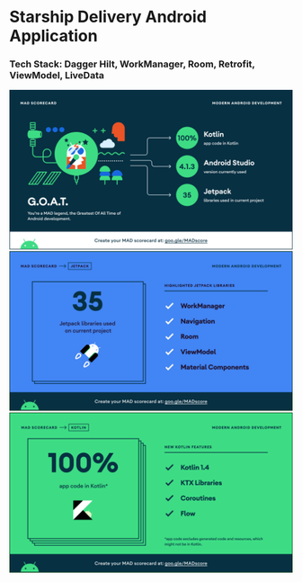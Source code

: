 [![<ozgursakizli>](https://circleci.com/gh/ozgursakizli/4b14b0574e51c8fe0f3432fbc0091acb.svg?style=svg)](https://github.com/ozgursakizli/4b14b0574e51c8fe0f3432fbc0091acb)

# Starship Delivery Android Application

### Tech Stack: Dagger Hilt, WorkManager, Room, Retrofit, ViewModel, LiveData

![Summary](https://github.com/ozgursakizli/4b14b0574e51c8fe0f3432fbc0091acb/blob/master/madscores/summary.png)
![Jetpack](https://github.com/ozgursakizli/4b14b0574e51c8fe0f3432fbc0091acb/blob/master/madscores/jetpack.png)
![Kotlin](https://github.com/ozgursakizli/4b14b0574e51c8fe0f3432fbc0091acb/blob/master/madscores/kotlin.png)
